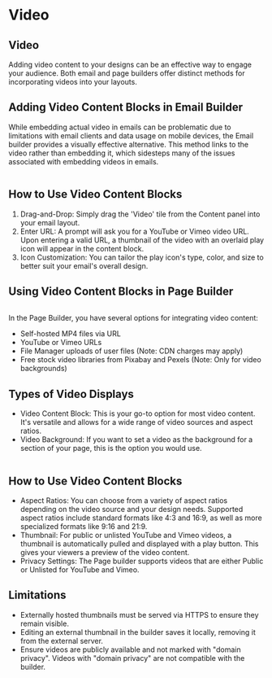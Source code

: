 # Video

## Video&#x20;

Adding video content to your designs can be an effective way to engage your audience. Both email and page builders offer distinct methods for incorporating videos into your layouts.

## Adding Video Content Blocks in Email Builder

While embedding actual video in emails can be problematic due to limitations with email clients and data usage on mobile devices, the Email builder provides a visually effective alternative. This method links to the video rather than embedding it, which sidesteps many of the issues associated with embedding videos in emails.

<figure><img src="https://lh7-eu.googleusercontent.com/Bt2T3FfnItJKhmbYkuaAl2Sz1BwpcjAKYIj9FUhTjxQR-vUhitUIVhqkSUmpkzBiZ8bAzA_vSEzK_qs-EVVmqp8EXJk_AbI8zA8a6x-A2uxXmSXkzfaYVvpIEHWeuWTIYNODD9iejcxvHX8-V5Yo_Gw" alt=""><figcaption></figcaption></figure>

## **How to Use Video Content Blocks**

1. Drag-and-Drop: Simply drag the 'Video' tile from the Content panel into your email layout.
2. Enter URL: A prompt will ask you for a YouTube or Vimeo video URL. Upon entering a valid URL, a thumbnail of the video with an overlaid play icon will appear in the content block.
3. Icon Customization: You can tailor the play icon's type, color, and size to better suit your email's overall design.

## Using Video Content Blocks in Page Builder

<figure><img src="https://lh7-eu.googleusercontent.com/PKDaZukNvF0wVgBd3Ll0o9TtWeW75HwC63PRtV8C9NNPYKx8PjOCWwmKhdIQfxW07YziP6zyZZ-RaB1te2vCTp4HkylTlXxnbY1ULirtTb-w4FXYngsy8qQIoXfDTDYm6mnbeCCkCG3liMsfdvXE6_Y" alt=""><figcaption></figcaption></figure>

In the Page Builder, you have several options for integrating video content:

* Self-hosted MP4 files via URL
* YouTube or Vimeo URLs
* File Manager uploads of user files (Note: CDN charges may apply)
* Free stock video libraries from Pixabay and Pexels (Note: Only for video backgrounds)

## **Types of Video Displays**

* Video Content Block: This is your go-to option for most video content. It's versatile and allows for a wide range of video sources and aspect ratios.
* Video Background: If you want to set a video as the background for a section of your page, this is the option you would use.

<figure><img src="https://lh7-eu.googleusercontent.com/-Eyx0QGQCBMxKlqMLvMii6X-70GoTCpbbe9sLJQYvog6NeiA2eb-4I1fTnPEcFw62Wxi0FiF3w-u3iqSbo3DMB7HA84z2TGFcWnxMKN-2md2RBHXIn7C8rx0WUYpXV58rGM1hK1okSF4aXGJN2QpHUc" alt=""><figcaption></figcaption></figure>

## **How to Use Video Content Blocks**

* Aspect Ratios: You can choose from a variety of aspect ratios depending on the video source and your design needs. Supported aspect ratios include standard formats like 4:3 and 16:9, as well as more specialized formats like 9:16 and 21:9.
* Thumbnail: For public or unlisted YouTube and Vimeo videos, a thumbnail is automatically pulled and displayed with a play button. This gives your viewers a preview of the video content.
* Privacy Settings: The Page builder supports videos that are either Public or Unlisted for YouTube and Vimeo.

## **Limitations**

* Externally hosted thumbnails must be served via HTTPS to ensure they remain visible.
* Editing an external thumbnail in the builder saves it locally, removing it from the external server.
* Ensure videos are publicly available and not marked with "domain privacy". Videos with "domain privacy" are not compatible with the builder.&#x20;

